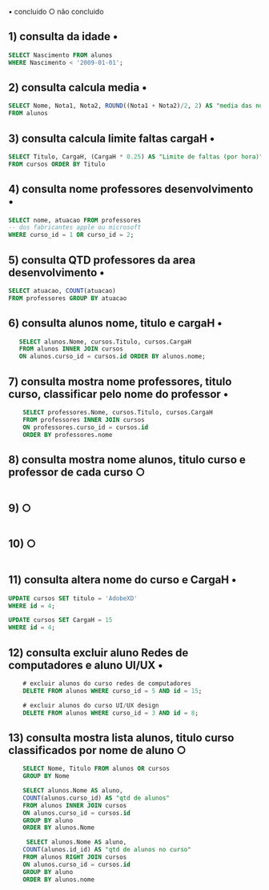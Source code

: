 •  concluido
○ não concluido

## 1) consulta da idade •
```sql
SELECT Nascimento FROM alunos
WHERE Nascimento < '2009-01-01';
```

## 2) consulta calcula media •
```sql
SELECT Nome, Nota1, Nota2, ROUND((Nota1 + Nota2)/2, 2) AS "media das notas"
FROM alunos
```
## 3) consulta calcula limite faltas cargaH •
```sql
SELECT Titulo, CargaH, (CargaH * 0.25) AS "Limite de faltas (por hora)"
FROM cursos ORDER BY Titulo
```

## 4) consulta nome professores desenvolvimento •
```sql
SELECT nome, atuacao FROM professores
-- dos fabricantes apple ou microsoft
WHERE curso_id = 1 OR curso_id = 2;
```
## 5) consulta QTD professores da area desenvolvimento •
```sql
SELECT atuacao, COUNT(atuacao) 
FROM professores GROUP BY atuacao


```

## 6) consulta alunos nome, titulo e cargaH •
```sql
   SELECT alunos.Nome, cursos.Titulo, cursos.CargaH 
   FROM alunos INNER JOIN cursos
   ON alunos.curso_id = cursos.id ORDER BY alunos.nome;

```
## 7) consulta mostra nome professores, titulo curso, classificar pelo nome do professor •
```sql
    SELECT professores.Nome, cursos.Titulo, cursos.CargaH 
    FROM professores INNER JOIN cursos 
    ON professores.curso_id = cursos.id 
    ORDER BY professores.nome
```

## 8) consulta mostra nome alunos, titulo curso e professor de cada curso ○
```sql

```

## 9) ○
```sql

```

## 10) ○
```sql

```

## 11) consulta altera nome do curso e CargaH •
```sql
UPDATE cursos SET titulo = 'AdobeXD'
WHERE id = 4;

UPDATE cursos SET CargaH = 15
WHERE id = 4;
```

## 12) consulta excluir aluno Redes de computadores e aluno UI/UX •
```sql
    # excluir alunos do curso redes de computadores
    DELETE FROM alunos WHERE curso_id = 5 AND id = 15;

    # excluir alunos do curso UI/UX design
    DELETE FROM alunos WHERE curso_id = 3 AND id = 8;
```

## 13) consulta mostra lista alunos, titulo curso classificados por nome de aluno ○
```sql
    SELECT Nome, Titulo FROM alunos OR cursos
    GROUP BY Nome

    SELECT alunos.Nome AS aluno,
    COUNT(alunos.curso_id) AS "qtd de alunos"
    FROM alunos INNER JOIN cursos
    ON alunos.curso_id = cursos.id
    GROUP BY aluno
    ORDER BY alunos.Nome

     SELECT alunos.Nome AS aluno,
    COUNT(alunos.id_id) AS "qtd de alunos no curso"
    FROM alunos RIGHT JOIN cursos
    ON alunos.curso_id = cursos.id
    GROUP BY aluno
    ORDER BY alunos.nome
```